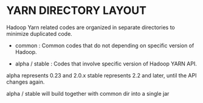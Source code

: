 # YARN DIRECTORY LAYOUT

Hadoop Yarn related codes are organized in separate directories to minimize duplicated code.

 * common : Common codes that do not depending on specific version of Hadoop.

 * alpha / stable : Codes that involve specific version of Hadoop YARN API.

  alpha represents 0.23 and 2.0.x
  stable represents 2.2 and later, until the API changes again.

alpha / stable will build together with common dir into a single jar
